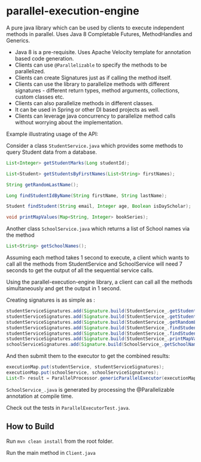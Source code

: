 # parallel-execution-engine

A pure java library which can be used by clients to execute independent methods in parallel.
Uses Java 8 Completable Futures, MethodHandles and Generics.

* Java 8 is a pre-requisite. Uses Apache Velocity template for annotation based code generation.
* Clients can use `@Parallelizable` to specify the methods to be parallelized.
* Clients can create Signatures just as if calling the method itself.
* Clients can use the library to parallelize methods with different signatures - different return types, method arguments, collections, custom classes etc.
* Clients can also parallelize methods in different classes.
* It can be used in Spring or other DI based projects as well.
* Clients can leverage java concurrency to parallelize method calls without worrying about the implementation.

Example illustrating usage of the API:

Consider a class `StudentService.java` which provides some methods to query Student data from a database.

```java
List<Integer> getStudentMarks(Long studentId);

List<Student> getStudentsByFirstNames(List<String> firstNames);

String getRandomLastName();

Long findStudentIdByName(String firstName, String lastName);

Student findStudent(String email, Integer age, Boolean isDayScholar);

void printMapValues(Map<String, Integer> bookSeries);
```

Another class `SchoolService.java` which returns a list of School names via the method

```java
List<String> getSchoolNames();
```

Assuming each method takes 1 second to execute, a client which wants to call all the methods from StudentService and SchoolService 
will need 7 seconds to get the output of all the sequential service calls. 

Using the parallel-execution-engine library, a client can call all the methods simultaneously and get the output in 1 second.

Creating signatures is as simple as :

```java
studentServiceSignatures.add(Signature.build(StudentService_.getStudentMarks(1L)));
studentServiceSignatures.add(Signature.build(StudentService_.getStudentsByFirstNames(Arrays.asList("John","Alice"))));
studentServiceSignatures.add(Signature.build(StudentService_.getRandomLastName()));
studentServiceSignatures.add(Signature.build(StudentService_.findStudentIdByName("Kate", "Williams")));
studentServiceSignatures.add(Signature.build(StudentService_.findStudent("bob@gmail.com", 14, false)));
studentServiceSignatures.add(Signature.build(StudentService_.printMapValues(bookSeries)));
schoolServiceSignatures.add(Signature.build(SchoolService_.getSchoolNames()));
```

And then submit them to the executor to get the combined results:

```java
executionMap.put(studentService, studentServiceSignatures);
executionMap.put(schoolService, schoolServiceSignatures);
List<T> result = ParallelProcessor.genericParallelExecutor(executionMap);
```

`SchoolService_.java` is generated by processing the @Parallelizable annotation at compile time.

Check out the tests in `ParallelExecutorTest.java`.

How to Build
------------
Run `mvn clean install` from the root folder. 

Run the main method in `Client.java`
